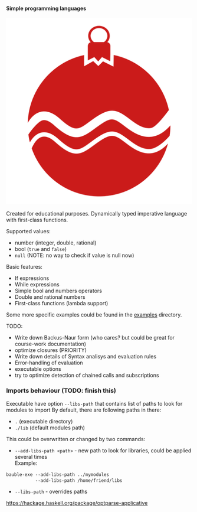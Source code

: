 #### Simple programming languages

![Yeah, this is bauble](/icon.png?s=200)

Created for educational purposes.
Dynamically typed imperative language with first-class functions.

Supported values:
* number (integer, double, rational)
* bool (`true` and `false`)
* `null` (NOTE: no way to check if value is null now)

Basic features:
* If expressions
* While expressions
* Simple bool and numbers operators
* Double and rational numbers
* First-class functions (lambda support)

Some more specific examples could be found in the [examples](examples) directory.


TODO:
* Write down Backus-Naur form
  (who cares? but could be great for course-work documentation)
* optimize closures (PRIORITY)
* Write down details of Syntax analisys and evaluation rules
* Error-handling of evaluation
* executable options
* try to optimize detection of chained calls and subscriptions




### Imports behaviour (TODO: finish this)
Executable have option `--libs-path` that contains
list of paths to look for modules to import
By default, there are following paths in there:
* `.`  (executable directory)
* `./lib`  (default modules path) 

This could be overwritten or changed by two commands:
* `--add-libs-path <path>` - new path to look for libraries, 
could be applied several times  
Example:
```
bauble-exe --add-libs-path ../mymodules
           --add-libs-path /home/friend/libs 
```
* `--libs-path` - overrides paths 




https://hackage.haskell.org/package/optparse-applicative